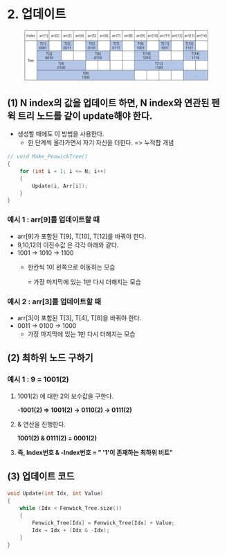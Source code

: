 # 2. 업데이트

<figure><img src="../../../.gitbook/assets/image (4) (3).png" alt=""><figcaption></figcaption></figure>

## (1) N index의 값을 업데이트 하면, **N index와 연관된 펜윅 트리 노드를 같이 update**해야 한다.

* 생성할 때에도 이 방법을 사용한다.
  * 한 단계씩 올라가면서 자기 자신을 더한다. => 누적합 개념

```cpp
// void Make_PenwickTree()
{
    for (int i = 1; i <= N; i++)
    {
        Update(i, Arr[i]);
    }
}
```

### 예시 1 :  arr\[9]를 업데이트할 때

* arr\[9]가 포함된 T\[9], T\[10], T\[12]를 바꿔야 한다.
* 9,10,12의 이진수값 은 각각 아래와 같다.
* 1001 → 1010 → 1100
  *   한칸씩 1이 왼쪽으로 이동하는 모습

      \= 가장 마지막에 있는 1만 다시 더해지는 모습

### 예시 2 :  arr\[3]를 업데이트할 때

* arr\[3]이 포함된 T\[3], T\[4], T\[8]을 바꿔야 한다.
* 0011 → 0100 → 1000
  * 가장 마지막에 있는 1만 다시 더해지는 모습

## (2) 최하위 노드 구하기

### 예시 1 :  9 = 1001(2)

1.  1001(2) 에 대한 2의 보수값을 구한다.

    **-1001(2) => 1001(2) → 0110(2) → 0111(2)**
2.  & 연산을 진행한다.

    **1001(2) & 0111(2) = 0001(2)**
3. **즉, Index번호 & -Index번호 =  " '1'이 존재하는 최하위 비트"**

## (3) 업데이트 코드

```cpp
void Update(int Idx, int Value)
{
    while (Idx < Fenwick_Tree.size())
    {
        Fenwick_Tree[Idx] = Fenwick_Tree[Idx] + Value;
        Idx = Idx + (Idx & -Idx);
    }
}

```
